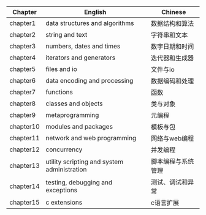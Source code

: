 | Chapter | English | Chinese |
| ------- | ------- | ------- |
| chapter1 | data structures and algorithms | 数据结构和算法 |
| chapter2 | string and text | 字符串和文本 |
| chapter3 | numbers, dates and times | 数字日期和时间 |
| chapter4 | iterators and generators | 迭代器和生成器 |
| chapter5 | files and io | 文件与io |
| chapter6 | data encoding and processing | 数据编码和处理 |
| chapter7 | functions | 函数 |
| chapter8 | classes and objects | 类与对象 |
| chapter9 | metaprogramming | 元编程 |
| chapter10 | modules and packages | 模板与包 |
| chapter11 | network and web programming | 网络与web编程 |
| chapter12 | concurrency | 并发编程 |
| chapter13 | utility scripting and system administration | 脚本编程与系统管理 |
| chapter14 | testing, debugging and exceptions | 测试、调试和异常 |
| chapter15 | c extensions | c语言扩展 |
